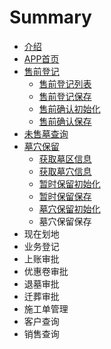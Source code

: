 # Summary

* [介绍](README.md)
* [APP首页](appshou-ye.md)
* [售前登记](shou-qian-deng-ji.md)
  * [售前登记列表](shou-qian-deng-ji/shou-qian-deng-ji-lie-biao.md)
  * [售前登记保存](shou-qian-deng-ji/shou-qian-deng-ji-bao-cun.md)
  * [售前确认初始化](shou-qian-deng-ji/shou-qian-que-ren.md)
  * [售前确认保存](shou-qian-deng-ji/shou-qian-que-ren-bao-cun.md)
* [未售墓查询](wei-shou-mu-cha-xun.md)
* [墓穴保留](mu-xue-bao-liu.md)
  * [获取墓区信息](mu-xue-bao-liu/jia-zai-mu-qu.md)
  * [获取墓穴信息](mu-xue-bao-liu/huo-qu-mu-xue-xin-xi.md)
  * [暂时保留初始化](mu-xue-bao-liu/zan-shi-bao-liu-chu-shi-hua.md)
  * [暂时保留保存](mu-xue-bao-liu/zan-shi-bao-liu-bao-cun.md)
  * [墓穴保留初始化](mu-xue-bao-liu/mu-xue-bao-liu-chu-shi-hua.md)
  * 墓穴保留保存
* 现在划地
* 业务登记
* 上账审批
* 优惠卷审批
* 退墓审批
* 迁葬审批
* 施工单管理
* 客户查询
* 销售查询

